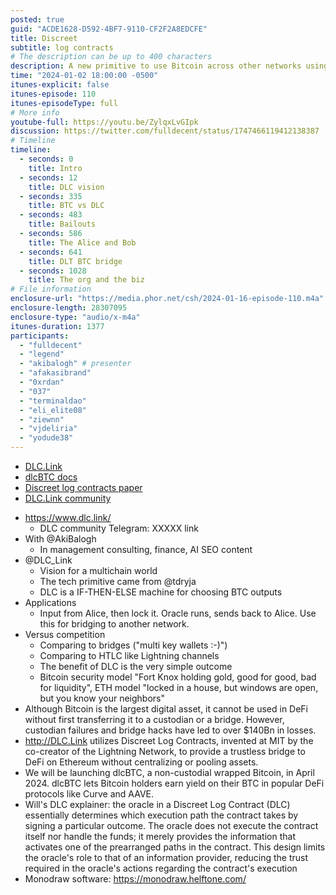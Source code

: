 ```yaml
---
posted: true
guid: "ACDE1628-D592-4BF7-9110-CF2F2A8EDCFE"
title: Discreet
subtitle: log contracts
# The description can be up to 400 characters
description: A new primitive to use Bitcoin across other networks using oracles with limited abilities.
time: "2024-01-02 18:00:00 -0500"
itunes-explicit: false
itunes-episode: 110
itunes-episodeType: full
# More info
youtube-full: https://youtu.be/ZylqxLvGIpk
discussion: https://twitter.com/fulldecent/status/1747466119412138387
# Timeline
timeline:
  - seconds: 0
    title: Intro
  - seconds: 12
    title: DLC vision
  - seconds: 335
    title: BTC vs DLC
  - seconds: 483
    title: Bailouts
  - seconds: 586
    title: The Alice and Bob
  - seconds: 641
    title: DLT BTC bridge
  - seconds: 1028
    title: The org and the biz
# File information
enclosure-url: "https://media.phor.net/csh/2024-01-16-episode-110.m4a"
enclosure-length: 28307095
enclosure-type: "audio/x-m4a"
itunes-duration: 1377
participants:
  - "fulldecent"
  - "legend"
  - "akibalogh" # presenter
  - "afakasibrand"
  - "0xrdan"
  - "037"
  - "terminaldao"
  - "eli_elite08"
  - "ziewnn"
  - "vjdeliria"
  - "yodude38"
---
```


- [DLC.Link](https://dlc.link)
- [dlcBTC docs](https://docs.dlc.link/)
- [Discreet log contracts paper](https://adiabat.github.io/dlc.pdf)
- [DLC.Link community](https://t.me/BitcoinDLCs)

<!--end of quick notes-->

- https://www.dlc.link/
  - DLC community Telegram: XXXXX link
- With @AkiBalogh
  - In management consulting, finance, AI SEO content
- @DLC_Link
  - Vision for a multichain world
  - The tech primitive came from @tdryja
  - DLC is a IF-THEN-ELSE machine for choosing BTC outputs
- Applications
  - Input from Alice, then lock it. Oracle runs, sends back to Alice. Use this for bridging to another network.
- Versus competition
  - Comparing to bridges ("multi key wallets :-)")
  - Comparing to HTLC like Lightning channels
  - The benefit of DLC is the very simple outcome
  - Bitcoin security model "Fort Knox holding gold, good for good, bad for liquidity", ETH model "locked in a house, but windows are open, but you know your neighbors"
- Although Bitcoin is the largest digital asset, it cannot be used in DeFi without first transferring it to a custodian or a bridge. However, custodian failures and bridge hacks have led to over $140Bn in losses.
- http://DLC.Link utilizes Discreet Log Contracts, invented at MIT by the co-creator of the Lightning Network, to provide a trustless bridge to DeFi on Ethereum without centralizing or pooling assets. 
- We will be launching dlcBTC, a non-custodial wrapped Bitcoin, in April 2024. dlcBTC lets Bitcoin holders earn yield on their BTC in popular DeFi protocols like Curve and AAVE.
- Will's DLC explainer: the oracle in a Discreet Log Contract (DLC) essentially determines which execution path the contract takes by signing a particular outcome. The oracle does not execute the contract itself nor handle the funds; it merely provides the information that activates one of the prearranged paths in the contract. This design limits the oracle's role to that of an information provider, reducing the trust required in the oracle's actions regarding the contract's execution
- Monodraw software: https://monodraw.helftone.com/